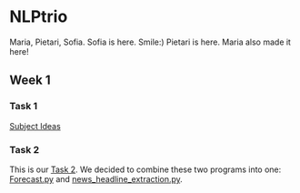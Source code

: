 # NLPtrio
Maria, Pietari, Sofia.
Sofia is here. Smile:)
Pietari is here.
Maria also made it here!


## Week 1

### Task 1

[Subject Ideas](https://github.com/pietarikoneella/NLPtrio/blob/main/week_1/Subject_ideas.html)


### Task 2

This is our [Task 2](https://github.com/pietarikoneella/NLPtrio/blob/main/week_1/info_service.py). We decided to combine these two programs into one: [Forecast.py](https://github.com/pietarikoneella/NLPtrio/blob/main/week_1/Forecast.py) and [news_headline_extraction.py](https://github.com/pietarikoneella/NLPtrio/blob/main/week_1/news_headline_extraction.py).
